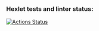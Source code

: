 ### Hexlet tests and linter status:
[![Actions Status](https://github.com/aduster/python-project-49/actions/workflows/hexlet-check.yml/badge.svg)](https://github.com/aduster/python-project-49/actions)
